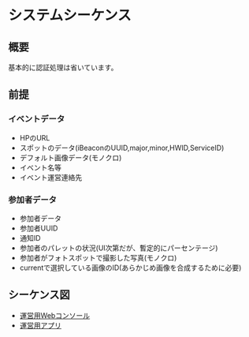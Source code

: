 # システムシーケンス

## 概要

基本的に認証処理は省いています。

## 前提

### イベントデータ

- HPのURL
- スポットのデータ(iBeaconのUUID,major,minor,HWID,ServiceID)
- デフォルト画像データ(モノクロ)
- イベント名等
- イベント運営連絡先

### 参加者データ

- 参加者データ
- 参加者UUID
- 通知ID
- 参加者のパレットの状況(UI次第だが、暫定的にパーセンテージ)
- 参加者がフォトスポットで撮影した写真(モノクロ)
- currentで選択している画像のID(あらかじめ画像を合成するために必要)

## シーケンス図

- [運営用Webコンソール](admin.md)
- [運営用アプリ](admin-mobile.md)
